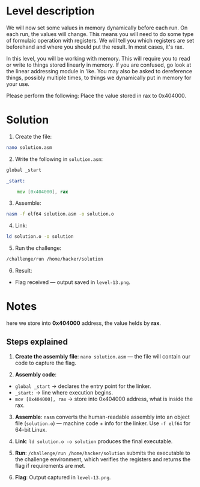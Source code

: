 # Level description

We will now set some values in memory dynamically before each run. On each run, the values will change. This means you will need to do some type of formulaic operation with registers. We will tell you which registers are set beforehand and where you should put the result. In most cases, it's rax.

In this level, you will be working with memory. This will require you to read or write to things stored linearly in memory. If you are confused, go look at the linear addressing module in 'ike. You may also be asked to dereference things, possibly multiple times, to things we dynamically put in memory for your use.

Please perform the following: Place the value stored in rax to 0x404000.

# Solution

1. Create the file:
```bash
nano solution.asm
```

2. Write the following in `solution.asm`:
```asm
global _start

_start:

	mov [0x404000], rax
```

3. Assemble:
```bash
nasm -f elf64 solution.asm -o solution.o
```

4. Link:
```bash
ld solution.o -o solution
```

5. Run the challenge:
```bash
/challenge/run /home/hacker/solution
```

6. Result:
- Flag received — output saved in `level-13.png`.

# Notes

here we store into **0x404000** address, the value helds by **rax**. 

## Steps explained

1. **Create the assembly file**: `nano solution.asm` — the file will contain our code to capture the flag.

2. **Assembly code**:
- `global _start` → declares the entry point for the linker.
- `_start:` → line where execution begins.
- `mov [0x404000], rax` →  store into 0x404000 address, what is inside the rax.
 
3. **Assemble**: `nasm` converts the human-readable assembly into an object file (`solution.o`) — machine code + info for the linker. Use `-f elf64` for 64-bit Linux.

4. **Link**: `ld solution.o -o solution` produces the final executable.

5. **Run**: `/challenge/run /home/hacker/solution` submits the executable to the challenge environment, which verifies the registers and returns the flag if requirements are met.

6. **Flag**: Output captured in `level-13.png`.

